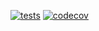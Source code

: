 [![tests](https://github.com/codepandoradev/nft-marketplace-api/actions/workflows/push-master.yml/badge.svg)](https://github.com/codepandoradev/nft-marketplace-api/actions/workflows/push-master.yml)
[![codecov](https://codecov.io/github/codepandoradev/nft-marketplace-api/branch/master/graph/badge.svg?token=9U52FQYLFL)](https://codecov.io/github/codepandoradev/nft-marketplace-api)
